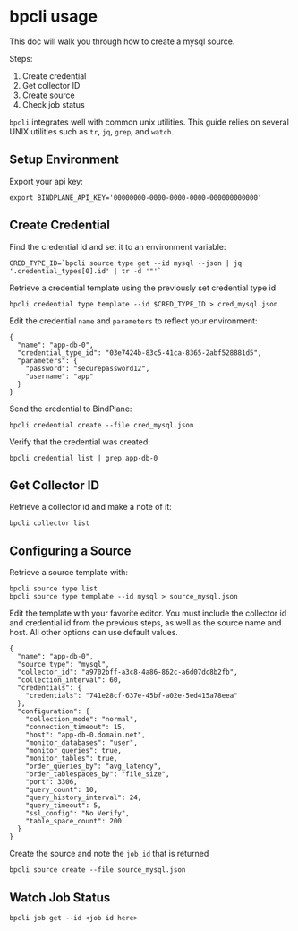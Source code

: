 
# bpcli usage

This doc will walk you through how to create a mysql source.

Steps:
1. Create credential
2. Get collector ID
3. Create source
4. Check job status

`bpcli` integrates well with common unix utilities. This guide
relies on several UNIX utilities such as `tr`, `jq`, `grep`, and `watch`.

## Setup Environment
Export your api key:
```
export BINDPLANE_API_KEY='00000000-0000-0000-0000-000000000000'
```

## Create Credential

Find the credential id and set it to an environment variable:
```
CRED_TYPE_ID=`bpcli source type get --id mysql --json | jq '.credential_types[0].id' | tr -d '"'`
```

Retrieve a credential template using the previously set credential type id
```
bpcli credential type template --id $CRED_TYPE_ID > cred_mysql.json
```

Edit the credential `name` and `parameters` to reflect your
environment:
```
{
  "name": "app-db-0",
  "credential_type_id": "03e7424b-83c5-41ca-8365-2abf528881d5",
  "parameters": {
    "password": "securepassword12",
    "username": "app"
  }
}
```

Send the credential to BindPlane:
```
bpcli credential create --file cred_mysql.json
```

Verify that the credential was created:
```
bpcli credential list | grep app-db-0
```


## Get Collector ID
Retrieve a collector id and make a note of it:
```
bpcli collector list
```

## Configuring a Source

Retrieve a source template with:
```
bpcli source type list
bpcli source type template --id mysql > source_mysql.json
```

Edit the template with your favorite editor. You must include the
collector id and credential id from the previous steps, as well as
the source name and host. All other options can use default values.
```
{
  "name": "app-db-0",
  "source_type": "mysql",
  "collector_id": "a9702bff-a3c8-4a86-862c-a6d07dc8b2fb",
  "collection_interval": 60,
  "credentials": {
    "credentials": "741e28cf-637e-45bf-a02e-5ed415a78eea"
  },
  "configuration": {
    "collection_mode": "normal",
    "connection_timeout": 15,
    "host": "app-db-0.domain.net",
    "monitor_databases": "user",
    "monitor_queries": true,
    "monitor_tables": true,
    "order_queries_by": "avg_latency",
    "order_tablespaces_by": "file_size",
    "port": 3306,
    "query_count": 10,
    "query_history_interval": 24,
    "query_timeout": 5,
    "ssl_config": "No Verify",
    "table_space_count": 200
  }
}
```

Create the source and note the `job_id` that is returned
```
bpcli source create --file source_mysql.json
```

## Watch Job Status
```
bpcli job get --id <job id here>
```
